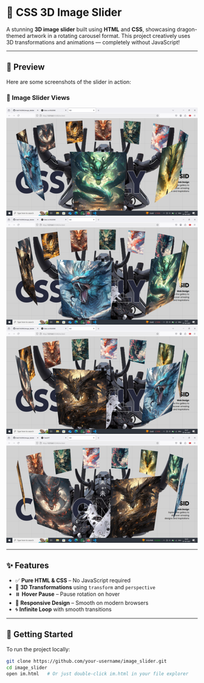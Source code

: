 # 🎠 CSS 3D Image Slider

A stunning **3D image slider** built using **HTML** and **CSS**, showcasing dragon-themed artwork in a rotating carousel format. This project creatively uses 3D transformations and animations — completely without JavaScript!

---

## 📸 Preview

Here are some screenshots of the slider in action:

### 🔁 Image Slider Views

<p align="center">
  <img src="./images/Screenshot (172).png" alt="Slider View 1" width="600"/>
  <img src="./images/Screenshot (173).png" alt="Slider View 2" width="600"/>
  <img src="./images/Screenshot (174).png" alt="Slider View 3" width="600"/>
  <img src="./images/Screenshot (171).png" alt="Slider View 4" width="600"/>
</p>

---

## ✨ Features

- ✅ **Pure HTML & CSS** – No JavaScript required
- 🎯 **3D Transformations** using `transform` and `perspective`
- ⏸️ **Hover Pause** – Pause rotation on hover
- 📱 **Responsive Design** – Smooth on modern browsers
- 🌀 **Infinite Loop** with smooth transitions

---

## 🚀 Getting Started

To run the project locally:

```bash
git clone https://github.com/your-username/image_slider.git
cd image_slider
open im.html   # Or just double-click im.html in your file explorer


